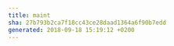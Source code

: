 ```yaml
---
title: maint
sha: 27b793b2ca7f18cc43ce28daad1364a6f90b7edd
generated: 2018-09-18 15:19:12 +0200
---
```


